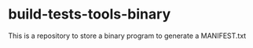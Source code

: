 # build-tests-tools-binary
This is a repository to store a binary program to generate a MANIFEST.txt
